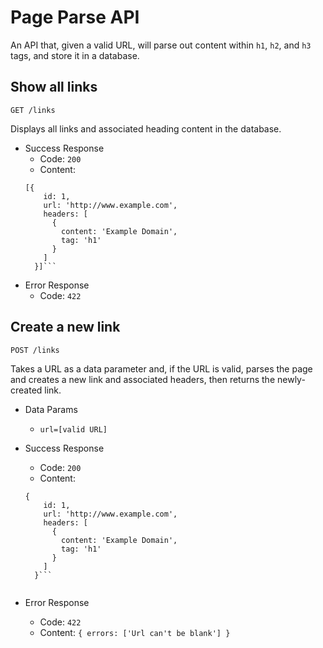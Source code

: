 # Page Parse API

An API that, given a valid URL, will parse out content within `h1`, `h2`, and `h3` tags, and store it in a database.

## Show all links
`GET /links`

Displays all links and associated heading content in the database.

* Success Response
  * Code: `200`
  * Content:
  ```
  [{
      id: 1,
      url: 'http://www.example.com',
      headers: [
        {
          content: 'Example Domain',
          tag: 'h1'
        }
      ]
    }]```

* Error Response
  * Code: `422`

## Create a new link
`POST /links`

Takes a URL as a data parameter and, if the URL is valid, parses the page and creates a new link and associated headers, then returns the newly-created link.

* Data Params
  * `url=[valid URL]`


* Success Response
  * Code: `200`
  * Content:
  ```
  {
      id: 1,
      url: 'http://www.example.com',
      headers: [
        {
          content: 'Example Domain',
          tag: 'h1'
        }
      ]
    }```


* Error Response
  * Code: `422`
  * Content: `{ errors: ['Url can't be blank'] }`
